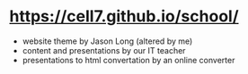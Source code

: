 # https://cell7.github.io/school/

- website theme by Jason Long (altered by me)
- content and presentations by our IT teacher
- presentations to html convertation by an online converter